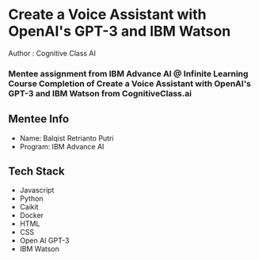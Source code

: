 # Create a Voice Assistant with OpenAI's GPT-3 and IBM Watson
Author : Cognitive Class AI
### Mentee assignment from IBM Advance AI @ Infinite Learning Course Completion of Create a Voice Assistant with OpenAI's GPT-3 and IBM Watson from CognitiveClass.ai
## Mentee Info
- Name: Balqist Retrianto Putri
- Program: IBM Advance AI
## Tech Stack
- Javascript
- Python
- Caikit
- Docker
- HTML
- CSS
- Open AI GPT-3
- IBM Watson
